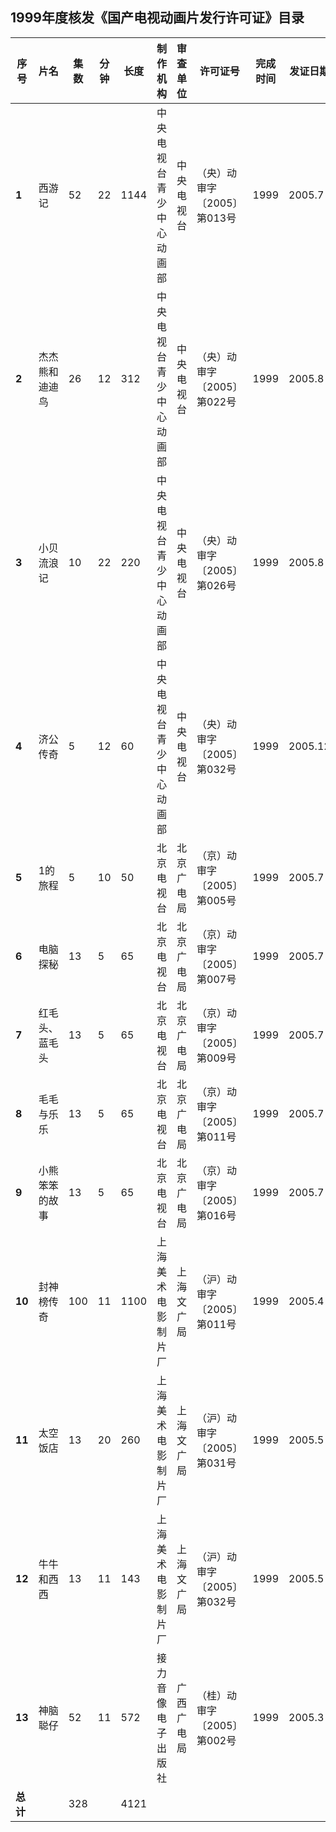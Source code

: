 ## 1999年度核发《国产电视动画片发行许可证》目录

 序号 | 片名 | 集数 | 分钟 | 长度 | 制作机构 | 审查单位 | 许可证号 | 完成时间 | 发证日期 
---|---|---|---|---|---|---|---|---|---
 **1** | 西游记 | 52 | 22 | 1144 | 中央电视台青少中心动画部 | 中央电视台 | （央）动审字〔2005〕第013号 | 1999 | 2005.7 
 **2** | 杰杰熊和迪迪鸟 | 26 | 12 | 312 | 中央电视台青少中心动画部 | 中央电视台 | （央）动审字〔2005〕第022号 | 1999 | 2005.8 
 **3** | 小贝流浪记 | 10 | 22 | 220 | 中央电视台青少中心动画部 | 中央电视台 | （央）动审字〔2005〕第026号 | 1999 | 2005.8 
 **4** | 济公传奇 | 5 | 12 | 60 | 中央电视台青少中心动画部 | 中央电视台 | （央）动审字〔2005〕第032号 | 1999 | 2005.12 
 **5** | 1的旅程 | 5 | 10 | 50 | 北京电视台 | 北京广电局 | （京）动审字〔2005〕第005号 | 1999 | 2005.7 
 **6** | 电脑探秘 | 13 | 5 | 65 | 北京电视台 | 北京广电局 | （京）动审字〔2005〕第007号 | 1999 | 2005.7 
 **7** | 红毛头、蓝毛头 | 13 | 5 | 65 | 北京电视台 | 北京广电局 | （京）动审字〔2005〕第009号 | 1999 | 2005.7 
 **8** | 毛毛与乐乐 | 13 | 5 | 65 | 北京电视台 | 北京广电局 | （京）动审字〔2005〕第011号 | 1999 | 2005.7 
 **9** | 小熊笨笨的故事 | 13 | 5 | 65 | 北京电视台 | 北京广电局 | （京）动审字〔2005〕第016号 | 1999 | 2005.7 
 **10** | 封神榜传奇 | 100 | 11 | 1100 | 上海美术电影制片厂 | 上海文广局 | （沪）动审字〔2005〕第011号 | 1999 | 2005.4 
 **11** | 太空饭店 | 13 | 20 | 260 | 上海美术电影制片厂 | 上海文广局 | （沪）动审字〔2005〕第031号 | 1999 | 2005.5 
 **12** | 牛牛和西西 | 13 | 11 | 143 | 上海美术电影制片厂 | 上海文广局 | （沪）动审字〔2005〕第032号 | 1999 | 2005.5 
 **13** | 神脑聪仔 | 52 | 11 | 572 | 接力音像电子出版社 | 广西广电局 | （桂）动审字〔2005〕第002号 | 1999 | 2005.3 
 **总计** |  | 328 |  | 4121 |  |  |  |  |  